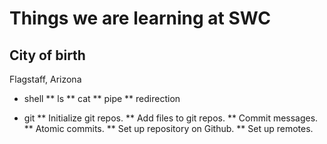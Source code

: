 Things we are learning at SWC
=============================
City of birth
-------------
Flagstaff, Arizona

* shell
** ls
** cat
** pipe
** redirection

* git
** Initialize git repos.
** Add files to git repos.
** Commit messages.
** Atomic commits.
** Set up repository on Github.
** Set up remotes.
